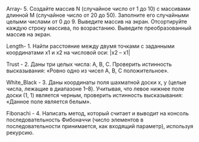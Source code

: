 Array- 5. Создайте массив N (случайноe число от 1 до 10) с массивами длинной М 
(случайноe число от 20 до 50). Заполните его случайными целыми числами от 0 до 9.
Выведите массив на экран. Отсортируйте каждую строку массива, по возрастанию.
Выведите преобразованный массив на экран.

Length- 1. Найти расстояние между двумя точками с заданными координатами x1 и
x2 на числовой оси: |x2 – x1|

Trust - 2. Даны три целых числа: A, B, C. Проверить истинность высказывания:
«Ровно одно из чисел A, B, C положительное».

White_Black - 3. Даны координаты поля шахматной доски x, y (целые числа, лежащие в диапазоне 1–8).
Учитывая, что левое нижнее поле доски (1, 1) является черным, проверить
истинность высказывания: «Данное поле является белым».

Fibonachi - 4. Написать метод, который считает и выводит на консоль последовательность
Фибоначчи (число элементов в последовательности принимается,
как входящий параметр), используя рекурсию.
